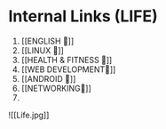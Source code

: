 # Internal Links (LIFE)

1. [[ENGLISH 🔗]]
2. [[LINUX 🔗]]
3. [[HEALTH & FITNESS 🔗]]
4. [[WEB DEVELOPMENT🔗]]
5. [[ANDROID 🔗]]
6. [[NETWORKING🔗]]
7. 









![[Life.jpg]]


